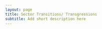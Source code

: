 ```yaml
---
layout: page
title: Sector Transitions/ Transgressions
subtitle: Add short description here
---
```

